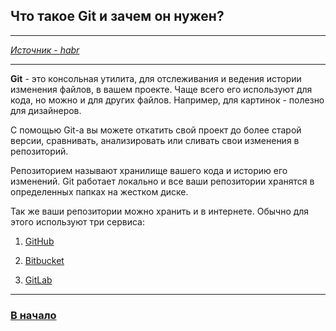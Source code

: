 ## Что такое Git и зачем он нужен?


---

[*Источник - habr*](https://habr.com/ru/post/541258/)

---

**Git** - это консольная утилита, для отслеживания и ведения истории изменения файлов, в вашем проекте. Чаще всего его используют для кода, но можно и для других файлов. Например, для картинок - полезно для дизайнеров.

С помощью Git-a вы можете откатить свой проект до более старой версии, сравнивать, анализировать или сливать свои изменения в репозиторий.

Репозиторием называют хранилище вашего кода и историю его изменений. Git работает локально и все ваши репозитории хранятся в определенных папках на жестком диске.

Так же ваши репозитории можно хранить и в интернете. Обычно для этого используют три сервиса:

1. [GitHub](https://github.com/)

2. [Bitbucket](https://bitbucket.org/)

3. [GitLab](https://gitlab.com/)

---

### [В начало](./readme.md)